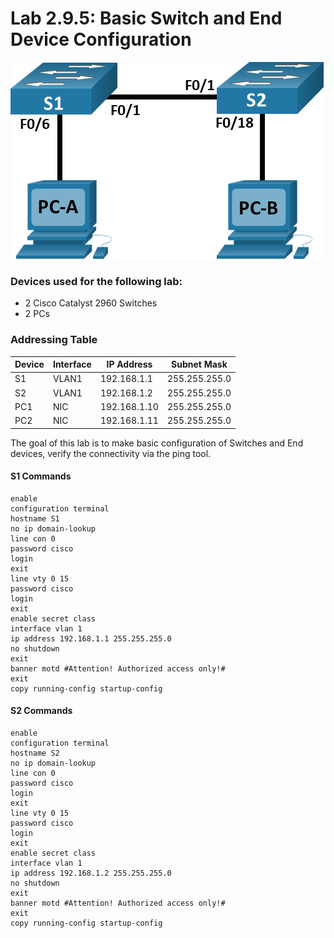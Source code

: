 # Lab 2.9.5: Basic Switch and End Device Configuration

![Topology](Pasted%20image%2020250617145956.png)

### Devices used for the following lab:
* 2 Cisco Catalyst 2960 Switches
* 2 PCs

### Addressing Table

| Device | Interface | IP Address   | Subnet Mask   |
| ------ | --------- | ------------ | ------------- |
| S1     | VLAN1     | 192.168.1.1  | 255.255.255.0 |
| S2     | VLAN1     | 192.168.1.2  | 255.255.255.0 |
| PC1    | NIC       | 192.168.1.10 | 255.255.255.0 |
| PC2    | NIC       | 192.168.1.11 | 255.255.255.0 |

The goal of this lab is to make basic configuration of Switches and End devices, verify the connectivity via the ping tool.
#### S1 Commands
```ios
enable
configuration terminal
hostname S1
no ip domain-lookup
line con 0
password cisco
login
exit
line vty 0 15
password cisco
login
exit
enable secret class
interface vlan 1
ip address 192.168.1.1 255.255.255.0
no shutdown
exit
banner motd #Attention! Authorized access only!#
exit
copy running-config startup-config
```

#### S2 Commands
```ios
enable
configuration terminal
hostname S2
no ip domain-lookup
line con 0
password cisco
login
exit
line vty 0 15
password cisco
login
exit
enable secret class
interface vlan 1
ip address 192.168.1.2 255.255.255.0
no shutdown
exit
banner motd #Attention! Authorized access only!#
exit
copy running-config startup-config
```
